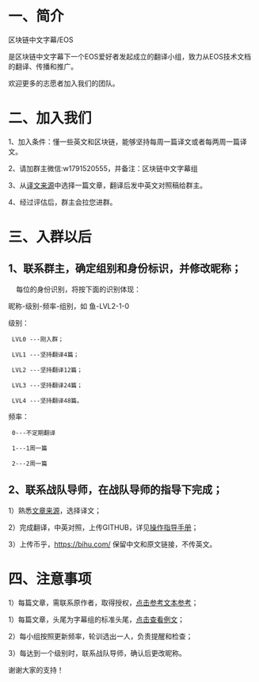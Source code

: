 # 一、简介

区块链中文字幕/EOS 

是区块链中文字幕下一个EOS爱好者发起成立的翻译小组，致力从EOS技术文档的翻译、传播和推广。

欢迎更多的志愿者加入我们的团队。

# 二、加入我们

1、加入条件：懂一些英文和区块链，能够坚持每周一篇译文或者每两周一篇译文。

2、请加群主微信:w1791520555，并备注：区块链中文字幕组

3、从[译文来源](https://github.com/BlockchainTranslator/EOS/blob/master/8%E3%80%81%E8%AF%91%E6%96%87%E6%9D%A5%E6%BA%90.md)中选择一篇文章，翻译后发中英文对照稿给群主。

4、经过评估后，群主会拉您进群。

# 三、入群以后

## 1、联系群主，确定组别和身份标识，并修改昵称；
    
每位的身份识别，将按下面的识别体现：

昵称-级别-频率-组别，如 鱼-LVL2-1-0

级别：

     LVL0 ---刚入群；

     LVL1 ---坚持翻译4篇；

     LVL2 ---坚持翻译12篇；

     LVL3 ---坚持翻译24篇；

     LVL4 ---坚持翻译48篇。

频率：

     0---不定期翻译

     1---1周一篇

     2---2周一篇

## 2、联系战队导师，在战队导师的指导下完成；

1）熟悉[文章来源](https://github.com/BlockchainTranslator/EOS/blob/master/8%E3%80%81%E8%AF%91%E6%96%87%E6%9D%A5%E6%BA%90.md)，选择译文；

2）完成翻译，中英对照，上传GITHUB，详见[操作指导手册](https://github.com/BlockchainTranslator/EOS/blob/master/7%E3%80%81%E5%8C%BA%E5%9D%97%E9%93%BE%E4%B8%AD%E6%96%87%E7%BF%BB%E8%AF%91%E7%BB%84github%E6%93%8D%E4%BD%9C%E6%8C%87%E5%8D%97%5B%E9%9D%9E%E6%8A%80%E6%9C%AF%E4%BA%BA%E5%91%98%5D.md)；

3）上传币乎，https://bihu.com/ 保留中文和原文链接，不传英文。

# 四、注意事项

1）每篇文章，需联系原作者，取得授权，[点击参考文本参考](https://github.com/BlockchainTranslator/EOS/blob/master/8%E3%80%81%E8%AF%91%E6%96%87%E6%9D%A5%E6%BA%90.md)；

1）每篇文章，头尾为字幕组的标准头尾，[点击查看例文](https://bihu.com/article/238811)；

2）每小组按照更新频率，轮训选出一人，负责提醒和检查；

3）每达到一个级别时，联系战队导师，确认后更改昵称。

   
谢谢大家的支持！
